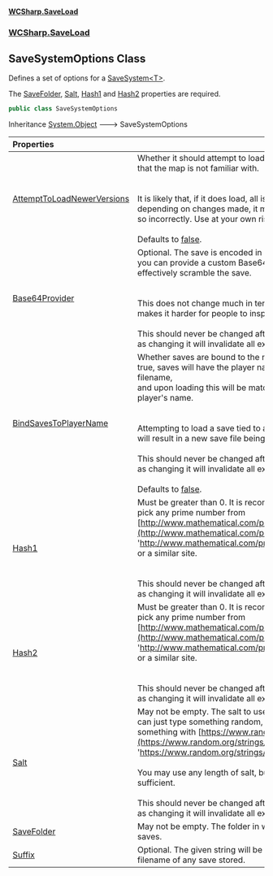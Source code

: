 #### [WCSharp.SaveLoad](README.md 'README')
### [WCSharp.SaveLoad](WCSharp.SaveLoad.md 'WCSharp.SaveLoad')

## SaveSystemOptions Class

Defines a set of options for a [SaveSystem&lt;T&gt;](WCSharp.SaveLoad.SaveSystem_T_.md 'WCSharp.SaveLoad.SaveSystem<T>').  
  
The [SaveFolder](WCSharp.SaveLoad.SaveSystemOptions.SaveFolder.md 'WCSharp.SaveLoad.SaveSystemOptions.SaveFolder'), [Salt](WCSharp.SaveLoad.SaveSystemOptions.Salt.md 'WCSharp.SaveLoad.SaveSystemOptions.Salt'), [Hash1](WCSharp.SaveLoad.SaveSystemOptions.Hash1.md 'WCSharp.SaveLoad.SaveSystemOptions.Hash1') and [Hash2](WCSharp.SaveLoad.SaveSystemOptions.Hash2.md 'WCSharp.SaveLoad.SaveSystemOptions.Hash2') properties are required.

```csharp
public class SaveSystemOptions
```

Inheritance [System.Object](https://docs.microsoft.com/en-us/dotnet/api/System.Object 'System.Object') &#129106; SaveSystemOptions

| Properties | |
| :--- | :--- |
| [AttemptToLoadNewerVersions](WCSharp.SaveLoad.SaveSystemOptions.AttemptToLoadNewerVersions.md 'WCSharp.SaveLoad.SaveSystemOptions.AttemptToLoadNewerVersions') | Whether it should attempt to load newer save versions that the map is not familiar with.<br/><br/><br/>It is likely that, if it does load, all is well. However, depending on changes made, it may still load but do so incorrectly. Use at your own risk.<br/><br/>Defaults to [false](https://docs.microsoft.com/en-us/dotnet/csharp/language-reference/builtin-types/bool 'https://docs.microsoft.com/en-us/dotnet/csharp/language-reference/builtin-types/bool'). |
| [Base64Provider](WCSharp.SaveLoad.SaveSystemOptions.Base64Provider.md 'WCSharp.SaveLoad.SaveSystemOptions.Base64Provider') | Optional. The save is encoded in Base64, if you want, you can provide a custom Base64 provider to effectively scramble the save.<br/><br/><br/>This does not change much in terms of protection, but makes it harder for people to inspect save files.<br/><br/>This should never be changed after release of a map, as changing it will invalidate all existing save files. |
| [BindSavesToPlayerName](WCSharp.SaveLoad.SaveSystemOptions.BindSavesToPlayerName.md 'WCSharp.SaveLoad.SaveSystemOptions.BindSavesToPlayerName') | Whether saves are bound to the name of the player. If true, saves will have the player name contained in the filename,<br/>and upon loading this will be matched with the current player's name.<br/><br/><br/>Attempting to load a save tied to a different username will result in a new save file being created instead.<br/><br/>This should never be changed after release of a map, as changing it will invalidate all existing save files.<br/><br/>Defaults to [false](https://docs.microsoft.com/en-us/dotnet/csharp/language-reference/builtin-types/bool 'https://docs.microsoft.com/en-us/dotnet/csharp/language-reference/builtin-types/bool'). |
| [Hash1](WCSharp.SaveLoad.SaveSystemOptions.Hash1.md 'WCSharp.SaveLoad.SaveSystemOptions.Hash1') | Must be greater than 0. It is recommended to simply pick any prime number from [http://www.mathematical.com/primes0to1000k.html](http://www.mathematical.com/primes0to1000k.html 'http://www.mathematical.com/primes0to1000k.html') or a similar site.<br/><br/><br/>This should never be changed after release of a map, as changing it will invalidate all existing save files. |
| [Hash2](WCSharp.SaveLoad.SaveSystemOptions.Hash2.md 'WCSharp.SaveLoad.SaveSystemOptions.Hash2') | Must be greater than 0. It is recommended to simply pick any prime number from [http://www.mathematical.com/primes0to1000k.html](http://www.mathematical.com/primes0to1000k.html 'http://www.mathematical.com/primes0to1000k.html') or a similar site.<br/><br/><br/>This should never be changed after release of a map, as changing it will invalidate all existing save files. |
| [Salt](WCSharp.SaveLoad.SaveSystemOptions.Salt.md 'WCSharp.SaveLoad.SaveSystemOptions.Salt') | May not be empty. The salt to use on the string. You can just type something random, or generate something with [https://www.random.org/strings/](https://www.random.org/strings/ 'https://www.random.org/strings/').<br/><br/><br/>You may use any length of salt, but around 16 is sufficient.<br/><br/>This should never be changed after release of a map, as changing it will invalidate all existing save files. |
| [SaveFolder](WCSharp.SaveLoad.SaveSystemOptions.SaveFolder.md 'WCSharp.SaveLoad.SaveSystemOptions.SaveFolder') | May not be empty. The folder in which to store the saves. |
| [Suffix](WCSharp.SaveLoad.SaveSystemOptions.Suffix.md 'WCSharp.SaveLoad.SaveSystemOptions.Suffix') | Optional. The given string will be added to the filename of any save stored. |
